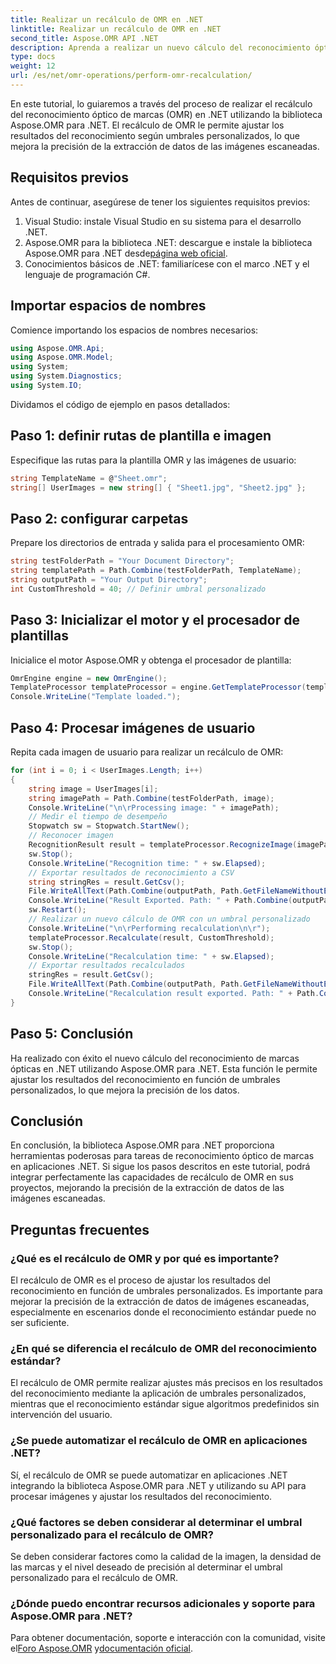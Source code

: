 ```yaml
---
title: Realizar un recálculo de OMR en .NET
linktitle: Realizar un recálculo de OMR en .NET
second_title: Aspose.OMR API .NET
description: Aprenda a realizar un nuevo cálculo del reconocimiento óptico de marcas en .NET utilizando Aspose.OMR para .NET. ¡Mejore la precisión de los datos de las imágenes escaneadas!
type: docs
weight: 12
url: /es/net/omr-operations/perform-omr-recalculation/
---
```

En este tutorial, lo guiaremos a través del proceso de realizar el recálculo del reconocimiento óptico de marcas (OMR) en .NET utilizando la biblioteca Aspose.OMR para .NET. El recálculo de OMR le permite ajustar los resultados del reconocimiento según umbrales personalizados, lo que mejora la precisión de la extracción de datos de las imágenes escaneadas.
## Requisitos previos
Antes de continuar, asegúrese de tener los siguientes requisitos previos:
1. Visual Studio: instale Visual Studio en su sistema para el desarrollo .NET.
2.  Aspose.OMR para la biblioteca .NET: descargue e instale la biblioteca Aspose.OMR para .NET desde[página web oficial](https://releases.aspose.com/omr/net/).
3. Conocimientos básicos de .NET: familiarícese con el marco .NET y el lenguaje de programación C#.
## Importar espacios de nombres
Comience importando los espacios de nombres necesarios:
```csharp
using Aspose.OMR.Api;
using Aspose.OMR.Model;
using System;
using System.Diagnostics;
using System.IO;
```
Dividamos el código de ejemplo en pasos detallados:
## Paso 1: definir rutas de plantilla e imagen
Especifique las rutas para la plantilla OMR y las imágenes de usuario:
```csharp
string TemplateName = @"Sheet.omr";
string[] UserImages = new string[] { "Sheet1.jpg", "Sheet2.jpg" };
```
## Paso 2: configurar carpetas
Prepare los directorios de entrada y salida para el procesamiento OMR:
```csharp
string testFolderPath = "Your Document Directory";
string templatePath = Path.Combine(testFolderPath, TemplateName);
string outputPath = "Your Output Directory";
int CustomThreshold = 40; // Definir umbral personalizado
```
## Paso 3: Inicializar el motor y el procesador de plantillas
Inicialice el motor Aspose.OMR y obtenga el procesador de plantilla:
```csharp
OmrEngine engine = new OmrEngine();
TemplateProcessor templateProcessor = engine.GetTemplateProcessor(templatePath);
Console.WriteLine("Template loaded.");
```
## Paso 4: Procesar imágenes de usuario
Repita cada imagen de usuario para realizar un recálculo de OMR:
```csharp
for (int i = 0; i < UserImages.Length; i++)
{
    string image = UserImages[i];
    string imagePath = Path.Combine(testFolderPath, image);
    Console.WriteLine("\n\rProcessing image: " + imagePath);
    // Medir el tiempo de desempeño
    Stopwatch sw = Stopwatch.StartNew();
    // Reconocer imagen
    RecognitionResult result = templateProcessor.RecognizeImage(imagePath);
    sw.Stop();
    Console.WriteLine("Recognition time: " + sw.Elapsed);
    // Exportar resultados de reconocimiento a CSV
    string stringRes = result.GetCsv();
    File.WriteAllText(Path.Combine(outputPath, Path.GetFileNameWithoutExtension(image) + ".csv"), stringRes);
    Console.WriteLine("Result Exported. Path: " + Path.Combine(outputPath, Path.GetFileNameWithoutExtension(image) + ".csv"));
    sw.Restart();
    // Realizar un nuevo cálculo de OMR con un umbral personalizado
    Console.WriteLine("\n\rPerforming recalculation\n\r");
    templateProcessor.Recalculate(result, CustomThreshold);
    sw.Stop();
    Console.WriteLine("Recalculation time: " + sw.Elapsed);
    // Exportar resultados recalculados
    stringRes = result.GetCsv();
    File.WriteAllText(Path.Combine(outputPath, Path.GetFileNameWithoutExtension(image) + "_Recalculated.csv"), stringRes);
    Console.WriteLine("Recalculation result exported. Path: " + Path.Combine(outputPath, Path.GetFileNameWithoutExtension(image) + "_Recalculated.csv"));
}
```
## Paso 5: Conclusión
Ha realizado con éxito el nuevo cálculo del reconocimiento de marcas ópticas en .NET utilizando Aspose.OMR para .NET. Esta función le permite ajustar los resultados del reconocimiento en función de umbrales personalizados, lo que mejora la precisión de los datos.
## Conclusión
En conclusión, la biblioteca Aspose.OMR para .NET proporciona herramientas poderosas para tareas de reconocimiento óptico de marcas en aplicaciones .NET. Si sigue los pasos descritos en este tutorial, podrá integrar perfectamente las capacidades de recálculo de OMR en sus proyectos, mejorando la precisión de la extracción de datos de las imágenes escaneadas.
## Preguntas frecuentes
### ¿Qué es el recálculo de OMR y por qué es importante?
El recálculo de OMR es el proceso de ajustar los resultados del reconocimiento en función de umbrales personalizados. Es importante para mejorar la precisión de la extracción de datos de imágenes escaneadas, especialmente en escenarios donde el reconocimiento estándar puede no ser suficiente.
### ¿En qué se diferencia el recálculo de OMR del reconocimiento estándar?
El recálculo de OMR permite realizar ajustes más precisos en los resultados del reconocimiento mediante la aplicación de umbrales personalizados, mientras que el reconocimiento estándar sigue algoritmos predefinidos sin intervención del usuario.
### ¿Se puede automatizar el recálculo de OMR en aplicaciones .NET?
Sí, el recálculo de OMR se puede automatizar en aplicaciones .NET integrando la biblioteca Aspose.OMR para .NET y utilizando su API para procesar imágenes y ajustar los resultados del reconocimiento.
### ¿Qué factores se deben considerar al determinar el umbral personalizado para el recálculo de OMR?
Se deben considerar factores como la calidad de la imagen, la densidad de las marcas y el nivel deseado de precisión al determinar el umbral personalizado para el recálculo de OMR.
### ¿Dónde puedo encontrar recursos adicionales y soporte para Aspose.OMR para .NET?
 Para obtener documentación, soporte e interacción con la comunidad, visite el[Foro Aspose.OMR](https://forum.aspose.com/c/omr/38) y[documentación oficial](https://reference.aspose.com/omr/net/).
